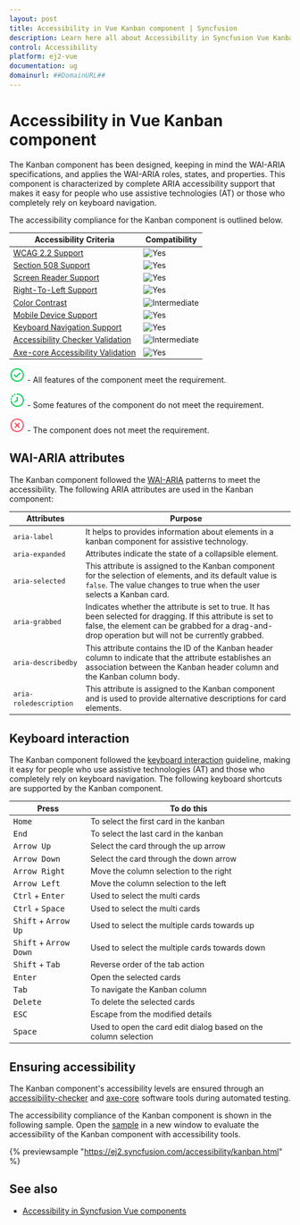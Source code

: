 ```yaml
---
layout: post
title: Accessibility in Vue Kanban component | Syncfusion
description: Learn here all about Accessibility in Syncfusion Vue Kanban component of Syncfusion Essential JS 2 and more.
control: Accessibility
platform: ej2-vue
documentation: ug
domainurl: ##DomainURL##
---
```


# Accessibility in Vue Kanban component

The Kanban component has been designed, keeping in mind the WAI-ARIA specifications, and applies the WAI-ARIA roles, states, and properties. This component is characterized by complete ARIA accessibility support that makes it easy for people who use assistive technologies (AT) or those who completely rely on keyboard navigation.

The accessibility compliance for the Kanban component is outlined below.

| Accessibility Criteria | Compatibility |
| -- | -- |
| [WCAG 2.2 Support](../common/accessibility#accessibility-standards) | ![Yes](https://cdn.syncfusion.com/content/images/documentation/full.png) |
| [Section 508 Support](../common/accessibility#accessibility-standards) | ![Yes](https://cdn.syncfusion.com/content/images/documentation/full.png) |
| [Screen Reader Support](../common/accessibility#screen-reader-support) | ![Yes](https://cdn.syncfusion.com/content/images/documentation/full.png) |
| [Right-To-Left Support](../common/accessibility#right-to-left-support) | ![Yes](https://cdn.syncfusion.com/content/images/documentation/full.png) |
| [Color Contrast](../common/accessibility#color-contrast) | ![Intermediate](https://cdn.syncfusion.com/content/images/documentation/partial.png) |
| [Mobile Device Support](../common/accessibility#mobile-device-support) | ![Yes](https://cdn.syncfusion.com/content/images/documentation/full.png) |
| [Keyboard Navigation Support](../common/accessibility#keyboard-navigation-support) | ![Yes](https://cdn.syncfusion.com/content/images/documentation/full.png) |
| [Accessibility Checker Validation](../common/accessibility#ensuring-accessibility) | ![Intermediate](https://cdn.syncfusion.com/content/images/documentation/partial.png) |
| [Axe-core Accessibility Validation](../common/accessibility#ensuring-accessibility) | ![Yes](https://cdn.syncfusion.com/content/images/documentation/full.png) |

<style>
    .post .post-content img {
        display: inline-block;
        margin: 0.5em 0;
    }
</style>
![Yes](images/full.png) - All features of the component meet the requirement.

![Intermediate](images/partial.png)  - Some features of the component do not meet the requirement.

![No](images/not-supported.png)  - The component does not meet the requirement.

## WAI-ARIA attributes

The Kanban component followed the [WAI-ARIA](https://www.w3.org/WAI/ARIA/apg/patterns/alert/) patterns to meet the accessibility. The following ARIA attributes are used in the Kanban component:

| Attributes | Purpose |
| --- | --- |
| `aria-label` |  It helps to provides information about elements in a kanban component for assistive technology. |
| `aria-expanded` | Attributes indicate the state of a collapsible element. |
| `aria-selected` | This attribute is assigned to the Kanban component for the selection of elements, and its default value is `false`. The value changes to true when the user selects a Kanban card. |
| `aria-grabbed` | Indicates whether the attribute is set to true. It has been selected for dragging. If this attribute is set to false, the element can be grabbed for a drag-and-drop operation but will not be currently grabbed. |
| `aria-describedby` | This attribute contains the ID of the Kanban header column to indicate that the attribute establishes an association between the Kanban header column and the Kanban column body. |
| `aria-roledescription` | This attribute is assigned to the Kanban component and is used to provide alternative descriptions for card elements. |

## Keyboard interaction

The Kanban component followed the [keyboard interaction](https://www.w3.org/WAI/ARIA/apg/patterns/alert/#keyboardinteraction) guideline, making it easy for people who use assistive technologies (AT) and those who completely rely on keyboard navigation. The following keyboard shortcuts are supported by the Kanban component.

| **Press** | **To do this** |
| --- | --- |
| <kbd>Home</kbd> | To select the first card in the kanban |
| <kbd>End</kbd> | To select the last card in the kanban |
| <kbd>Arrow Up</kbd> | Select the card through the up arrow |
| <kbd>Arrow Down</kbd> | Select the card through the down arrow |
| <kbd>Arrow Right</kbd> | Move the column selection to the right |
| <kbd>Arrow Left</kbd> | Move the column selection to the left |
| <kbd>Ctrl</kbd> + <kbd>Enter</kbd> | Used to select the multi cards |
| <kbd>Ctrl</kbd> + <kbd>Space</kbd> | Used to select the multi cards |
| <kbd>Shift</kbd> + <kbd>Arrow Up</kbd> | Used to select the multiple cards towards up |
| <kbd>Shift</kbd> + <kbd>Arrow Down</kbd> | Used to select the multiple cards towards down |
| <kbd>Shift</kbd> + <kbd>Tab</kbd> | Reverse order of the tab action |
| <kbd>Enter</kbd> | Open the selected cards |
| <kbd>Tab</kbd> | To navigate the Kanban column |
| <kbd>Delete</kbd> | To delete the selected cards |
| <kbd>ESC</kbd> | Escape from the modified details |
| <kbd>Space</kbd> | Used to open the card edit dialog based on the column selection |

## Ensuring accessibility

The Kanban component's accessibility levels are ensured through an [accessibility-checker](https://www.npmjs.com/package/accessibility-checker) and [axe-core](https://www.npmjs.com/package/axe-core) software tools during automated testing.

The accessibility compliance of the Kanban component is shown in the following sample. Open the [sample](https://ej2.syncfusion.com/accessibility/kanban.html) in a new window to evaluate the accessibility of the Kanban component with accessibility tools.

{% previewsample "https://ej2.syncfusion.com/accessibility/kanban.html" %}

## See also

* [Accessibility in Syncfusion Vue components](../common/accessibility)